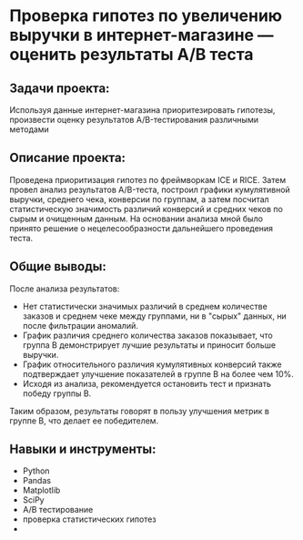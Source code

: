 # Проверка гипотез по увеличению выручки в интернет-магазине — оценить результаты A/B теста

## Задачи проекта:
Используя данные интернет-магазина приоритезировать гипотезы, произвести оценку результатов A/B-тестирования 
различными методами

## Описание проекта:
Проведена приоритизация гипотез по фреймворкам ICE и RICE. Затем провел анализ
результатов A/B-теста, построил графики кумулятивной выручки, среднего чека,
конверсии по группам, а затем посчитал статистическую значимость различий конверсий
и средних чеков по сырым и очищенным данным. На основании анализа мной было
принято решение о нецелесообразности дальнейшего проведения теста.


## Общие выводы:
После анализа результатов:

- Нет статистически значимых различий в среднем количестве заказов и среднем чеке между группами, ни в "сырых" данных, ни после фильтрации аномалий.
- График различия среднего количества заказов показывает, что группа B демонстрирует лучшие результаты и приносит больше выручки.
- График относительного различия кумулятивных конверсий также подтверждает улучшение показателей в группе B на более чем 10%.
- Исходя из анализа, рекомендуется остановить тест и признать победу группы B.

Таким образом, результаты говорят в пользу улучшения метрик в группе B, что делает ее победителем.

## Навыки и инструменты:
- Python
- Pandas
- Matplotlib
- SciPy
- A/B тестирование
- проверка статистических гипотез
- 
